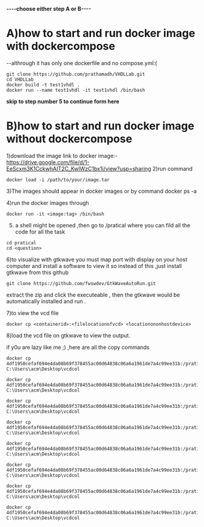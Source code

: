 
**----choose either step A or B----**
# A)how to start and run docker image with dockercompose 
--althrough it has only one dockerfile and no compose.yml:(
```
git clone https://github.com/prathamadh/VHDLLab.git
cd VHDLLab
docker build -t test1vhdl .
docker run --name test1vhdl -it test1vhdl /bin/bash
```
**skip to step number 5 to continue form here**
# B)how to start and run docker image without dockercompose

1)download the image 
 link to docker image:- https://drive.google.com/file/d/1-EeScxm3K1CckwhAIT2C_KwlWzC1bx1i/view?usp=sharing
2)run command 
```
docker load -i /path/to/your/image.tar

```
3)The images should appear in docker images or by command docker ps -a 

4)run the docker images through 
```
docker run -it <image:tag> /bin/bash
```

5) a shell might be opened ,then go to /pratical where you can fild all the code for all the task

```
cd pratical
cd <question>

```
6)to visualize with gtkwave you must map port with display on your host computer and install a software to view it so instead of this ,just install gtkwave from this github 
```
git clone https://github.com/fwswdev/GtkWaveAutoRun.git
```
extract the zip and click the executeable , then the gtkwave would be automatically installed and run .

7)to view the vcd file 
```
docker cp <containerid>:<filelocationofvcd> <locationononhostdevice>
```
8)load the vcd file on gtkwave to view the output.



if y0u are lazy like me ;) ,here are all the copy commands 
```
docker cp 4df1950cefaf694e4da08b69f378455ac00d64838c06a6a1961de7a4c99ee31b:/pratical/2x1mux/2x1mux.vcd C:\Users\acm\Desktop\vcdcol

docker cp 4df1950cefaf694e4da08b69f378455ac00d64838c06a6a1961de7a4c99ee31b:/pratical/2x4dec/dec.vcd C:\Users\acm\Desktop\vcdcol

docker cp 4df1950cefaf694e4da08b69f378455ac00d64838c06a6a1961de7a4c99ee31b:/pratical/fulladder/fa.vcd C:\Users\acm\Desktop\vcdcol

docker cp 4df1950cefaf694e4da08b69f378455ac00d64838c06a6a1961de7a4c99ee31b:/pratical/gcd/result.vcd C:\Users\acm\Desktop\vcdcol

docker cp 4df1950cefaf694e4da08b69f378455ac00d64838c06a6a1961de7a4c99ee31b:/pratical/jk/jk.vcd C:\Users\acm\Desktop\vcdcol

docker cp 4df1950cefaf694e4da08b69f378455ac00d64838c06a6a1961de7a4c99ee31b:/pratical/lcm/lcm.vcd C:\Users\acm\Desktop\vcdcol

docker cp 4df1950cefaf694e4da08b69f378455ac00d64838c06a6a1961de7a4c99ee31b:/pratical/sdect/sd.vcd C:\Users\acm\Desktop\vcdcol

docker cp 4df1950cefaf694e4da08b69f378455ac00d64838c06a6a1961de7a4c99ee31b:/pratical/upcounter/uc.vcd C:\Users\acm\Desktop\vcdcol
```
